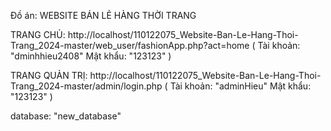 Đồ án: WEBSITE BÁN LẺ HÀNG THỜI TRANG

TRANG CHỦ: http://localhost/110122075_Website-Ban-Le-Hang-Thoi-Trang_2024-master/web_user/fashionApp.php?act=home ( Tài khoản: "dminhhieu2408" Mật khẩu: "123123" )

TRANG QUẢN TRỊ: http://localhost/110122075_Website-Ban-Le-Hang-Thoi-Trang_2024-master/admin/login.php ( Tài khoản: "adminHieu" Mật khẩu: "123123" )

database: "new_database"
